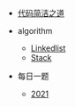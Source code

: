 * [代码简洁之道](clean_code/clean_code.md)
* algorithm

    * [Linkedlist](algorithm/Linkedlist.md)
    * [Stack](algorithm/Stack.md)
* 每日一题
    * [2021](algorithm/每日一题/2021.md)
